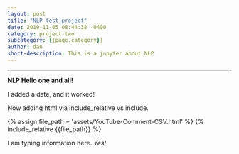 ```yaml
---
layout: post
title: "NLP test project"
date: 2019-11-05 08:44:38 -0400
category: project-two
subcategory: {{page.category}}
author: dan
short-description: This is a jupyter about NLP
---
```

-----
**NLP Hello one and all!**

I added a date, and it worked!

Now adding html via include_relative vs include.

{% assign file_path = 'assets/YouTube-Comment-CSV.html' %}
{% include_relative {{file_path}} %}

I am typing information here. *Yes!*
